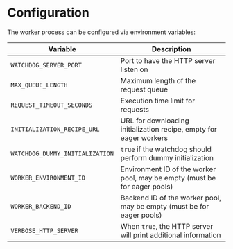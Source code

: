 # Configuration

The worker process can be configured via environment variables:

| Variable                         | Description |
|----------------------------------|-------------|
| `WATCHDOG_SERVER_PORT`           | Port to have the HTTP server listen on |
| `MAX_QUEUE_LENGTH`               | Maximum length of the request queue |
| `REQUEST_TIMEOUT_SECONDS`        | Execution time limit for requests |
| `INITIALIZATION_RECIPE_URL`      | URL for downloading initialization recipe, empty for eager workers |
| `WATCHDOG_DUMMY_INITIALIZATION`  | `true` if the watchdog should perform dummy initialization |
| `WORKER_ENVIRONMENT_ID`          | Environment ID of the worker pool, may be empty (must be for eager pools) |
| `WORKER_BACKEND_ID`              | Backend ID of the worker pool, may be empty (must be for eager pools) |
| `VERBOSE_HTTP_SERVER`            | When `true`, the HTTP server will print additional information |

